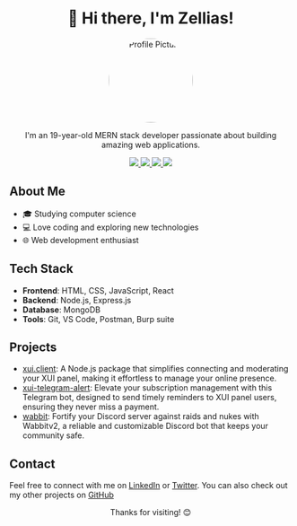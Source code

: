 <!-- Title -->
<h1 align="center">👋 Hi there, I'm Zellias!</h1>

<!-- Profile Picture (rounded) -->
<p align="center">
  <img src="https://avatars.githubusercontent.com/u/65454734?v=4" alt="Profile Picture" width="150" height="150" style="border-radius: 50%;">
</p>

<!-- Introduction -->
<p align="center">I'm an 19-year-old MERN stack developer passionate about building amazing web applications.</p>

<!-- Social Media Links -->
<p align="center">
  <a href="https://twitter.com/_zellias">
    <img src="https://img.shields.io/badge/Twitter-Follow-1da1f2?style=flat-square&logo=twitter">
  </a>
  <a href="https://www.instagram.com/zel.lias/">
    <img src="https://img.shields.io/badge/Instagram-Follow-e4405f?style=flat-square&logo=instagram">
  </a>
  <a href="https://discord.gg/zellias">
    <img src="https://img.shields.io/badge/Discord-Join-7289da?style=flat-square&logo=discord">
  </a>
  <a href="https://www.linkedin.com/in/hosein-rangani-96663b259/">
    <img src="https://img.shields.io/badge/LinkedIn-Connect-blue?style=flat-square&logo=linkedin">
  </a>
</p>

<!-- About Me -->
## About Me
- 🎓 Studying computer science
- 💻 Love coding and exploring new technologies
- 🌐 Web development enthusiast

<!-- Tech Stack -->
## Tech Stack
- **Frontend**: HTML, CSS, JavaScript, React
- **Backend**: Node.js, Express.js
- **Database**: MongoDB
- **Tools**: Git, VS Code, Postman, Burp suite

<!-- Projects -->
## Projects
- [xui.client](https://github.com/Zellias/xui.client): A Node.js package that simplifies connecting and moderating your XUI panel, making it effortless to manage your online presence. 
- [xui-telegram-alert](https://github.com/Zellias/xui-telegram-alert): Elevate your subscription management with this Telegram bot, designed to send timely reminders to XUI panel users, ensuring they never miss a payment. 
- [wabbit](https://github.com/Zellias/wabbitv2): Fortify your Discord server against raids and nukes with Wabbitv2, a reliable and customizable Discord bot that keeps your community safe.

<!-- Contact -->
## Contact
Feel free to connect with me on [LinkedIn](https://www.linkedin.com/in/hosein-rangani-96663b259/) or [Twitter](https://twitter.com/_zellias). You can also check out my other projects on [GitHub](https://github.com/Zellias?tab=repositories)

<!-- Footer -->
<p align="center">Thanks for visiting! 😊</p>
